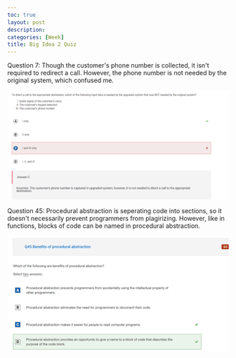```yaml
---
toc: true
layout: post
description:
categories: [Week]
title: Big Idea 2 Quiz
---
```


Question 7:
Though the customer's phone number is collected, it isn't required to redirect a call. However, the phone number is not needed by the original system, which confused me.

![q7](https://raw.githubusercontent.com/raisinbran25/csp2/master/images/mcq27.png)

Question 45:
Procedural abstraction is seperating code into sections, so it doesn't necessarily prevent programmers from plagirizing. However, like in functions, blocks of code can be named in procedural abstraction.

![q245](https://raw.githubusercontent.com/raisinbran25/csp2/master/images/mcq245.png)
